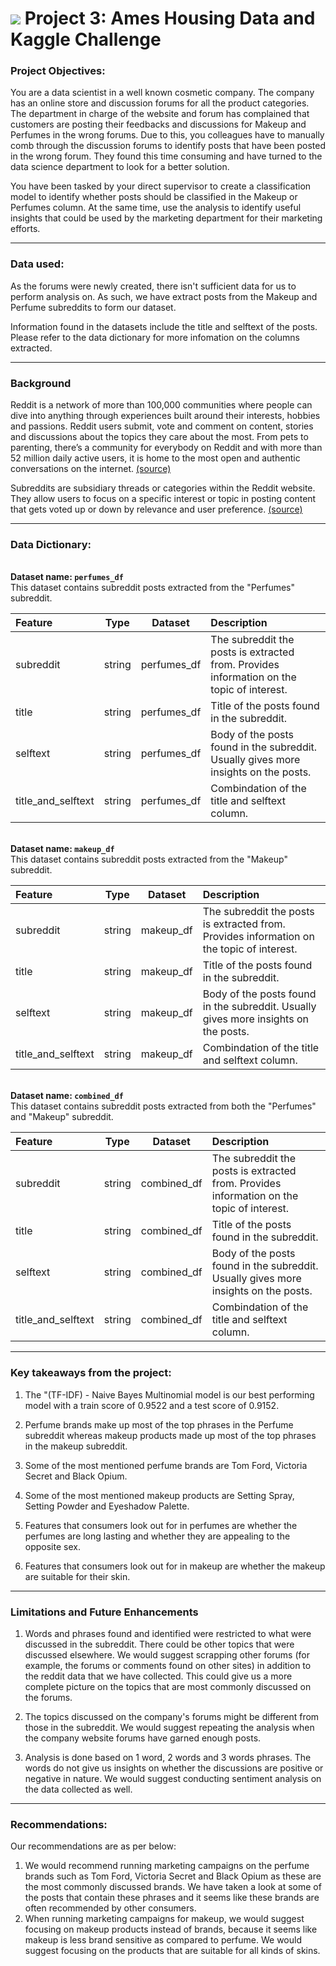 # ![](https://ga-dash.s3.amazonaws.com/production/assets/logo-9f88ae6c9c3871690e33280fcf557f33.png) Project 3: Ames Housing Data and Kaggle Challenge

### Project Objectives:

You are a data scientist in a well known cosmetic company. The company has an online store and discussion forums for all the product categories. The department in charge of the website and forum has complained that customers are posting their feedbacks and discussions for Makeup and Perfumes in the wrong forums. Due to this, you colleagues have to manually comb through the discussion forums to identify posts that have been posted in the wrong forum. They found this time consuming and have turned to the data science department to look for a better solution.

You have been tasked by your direct supervisor to create a classification model to identify whether posts should be classified in the Makeup or Perfumes column. At the same time, use the analysis to identify useful insights that could be used by the marketing department for their marketing efforts.

---

### Data used:

As the forums were newly created, there isn't sufficient data for us to perform analysis on. As such, we have extract posts from the Makeup and Perfume subreddits to form our dataset.

Information found in the datasets include the title and selftext of the posts. Please refer to the data dictionary for more infomation on the columns extracted.

---

### Background

Reddit is a network of more than 100,000 communities where people can dive into anything through experiences built around their interests, hobbies and passions. Reddit users submit, vote and comment on content, stories and discussions about the topics they care about the most. From pets to parenting, there’s a community for everybody on Reddit and with more than 52 million daily active users, it is home to the most open and authentic conversations on the internet. [(source)](https://event.adweek.com/challenger-brands-2022/sponsor/199604/reddit) 

Subreddits are subsidiary threads or categories within the Reddit website. They allow users to focus on a specific interest or topic in posting content that gets voted up or down by relevance and user preference. [(source)](https://www.techopedia.com/definition/31607/subreddit)

---

### Data Dictionary:

<br>**Dataset name: `perfumes_df`**
<br>This dataset contains subreddit posts extracted from the "Perfumes" subreddit. 

| Feature | Type | Dataset | Description |
|:--|:-:|:-:|:--|
|subreddit|string|perfumes_df|The subreddit the posts is extracted from. Provides information on the topic of interest.|
|title|string|perfumes_df|Title of the posts found in the subreddit.|
|selftext|string|perfumes_df|Body of the posts found in the subreddit. Usually gives more insights on the posts.|
|title_and_selftext|string|perfumes_df|Combindation of the title and selftext column.|

<br>**Dataset name: `makeup_df`**
<br>This dataset contains subreddit posts extracted from the "Makeup" subreddit. 

| Feature | Type | Dataset | Description |
|:--|:-:|:-:|:--|
|subreddit|string|makeup_df|The subreddit the posts is extracted from. Provides information on the topic of interest.|
|title|string|makeup_df|Title of the posts found in the subreddit.|
|selftext|string|makeup_df|Body of the posts found in the subreddit. Usually gives more insights on the posts.|
|title_and_selftext|string|makeup_df|Combindation of the title and selftext column.|

<br>**Dataset name: `combined_df`**
<br>This dataset contains subreddit posts extracted from both the "Perfumes" and "Makeup" subreddit. 

| Feature | Type | Dataset | Description |
|:--|:-:|:-:|:--|
|subreddit|string|combined_df|The subreddit the posts is extracted from. Provides information on the topic of interest.|
|title|string|combined_df|Title of the posts found in the subreddit.|
|selftext|string|combined_df|Body of the posts found in the subreddit. Usually gives more insights on the posts.|
|title_and_selftext|string|combined_df|Combindation of the title and selftext column.|

---

### Key takeaways from the project:
1. The "(TF-IDF) - Naive Bayes Multinomial model is our best performing model with a train score of 0.9522 and a test score of 0.9152.

2. Perfume brands make up most of the top phrases in the Perfume subreddit whereas makeup products made up most of the top phrases in the makeup subreddit.

3. Some of the most mentioned perfume brands are Tom Ford, Victoria Secret and Black Opium.

4. Some of the most mentioned makeup products are Setting Spray, Setting Powder and Eyeshadow Palette.

5. Features that consumers look out for in perfumes are whether the perfumes are long lasting and whether they are appealing to the opposite sex.

6. Features that consumers look out for in makeup are whether the makeup are suitable for their skin.

---

### Limitations and Future Enhancements
1. Words and phrases found and identified were restricted to what were discussed in the subreddit. There could be other topics that were discussed elsewhere. We would suggest scrapping other forums (for example, the forums or comments found on other sites) in addition to the reddit data that we have collected. This could give us a more complete picture on the topics that are most commonly discussed on the forums.

2. The topics discussed on the company's forums might be different from those in the subreddit. We would suggest repeating the analysis when the company website forums have garned enough posts.

3. Analysis is done based on 1 word, 2 words and 3 words phrases. The words do not give us insights on whether the discussions are positive or negative in nature. We would suggest conducting sentiment analysis on the data collected as well.

---

### Recommendations:
Our recommendations are as per below:
1. We would recommend running marketing campaigns on the perfume brands such as Tom Ford, Victoria Secret and Black Opium as these are the most commonly discussed brands. We have taken a look at some of the posts that contain these phrases and it seems like these brands are often recommended by other consumers.
2. When running marketing campaigns for makeup, we would suggest focusing on makeup products instead of brands, because it seems like makeup is less brand sensitive as compared to perfume. We would suggest focusing on the products that are suitable for all kinds of skins.

